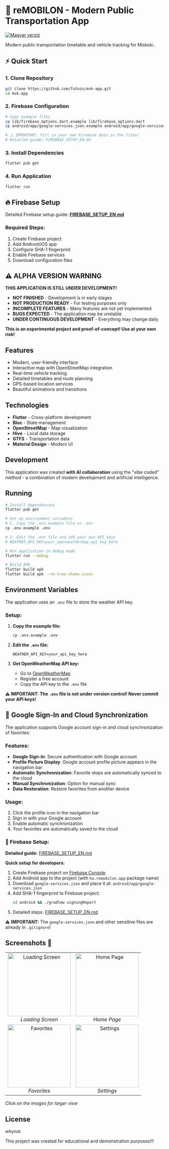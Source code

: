 # 🚌 reMOBILON - Modern Public Transportation App

[![Magyar verzió](https://img.shields.io/badge/📖_Magyar_verzió-green?style=for-the-badge&logo=readme&logoColor=white)](README.md)

Modern public transportation timetable and vehicle tracking for Miskolc.

## ⚡ Quick Start

### 1. Clone Repository
```bash
git clone https://github.com/futozs/mvk-app.git
cd mvk-app
```

### 2. Firebase Configuration
```bash
# Copy example files
cp lib/firebase_options.dart.example lib/firebase_options.dart
cp android/app/google-services.json.example android/app/google-services.json

# ⚠️ IMPORTANT: Fill in your own Firebase data in the files!
# Detailed guide: FIREBASE_SETUP_EN.md
```

### 3. Install Dependencies
```bash
flutter pub get
```

### 4. Run Application
```bash
flutter run
```

## 🔥 Firebase Setup

Detailed Firebase setup guide: **[FIREBASE_SETUP_EN.md](FIREBASE_SETUP_EN.md)**

### Required Steps:
1. Create Firebase project
2. Add Android/iOS app
3. Configure SHA-1 fingerprint
4. Enable Firebase services
5. Download configuration files

## ⚠️ ALPHA VERSION WARNING

**THIS APPLICATION IS STILL UNDER DEVELOPMENT!**

- **NOT FINISHED** - Development is in early stages
- **NOT PRODUCTION READY** - For testing purposes only
- **INCOMPLETE FEATURES** - Many features are not yet implemented
- **BUGS EXPECTED** - The application may be unstable
- **UNDER CONTINUOUS DEVELOPMENT** - Everything may change daily

**This is an experimental project and proof-of-concept! Use at your own risk!**

## Features

- Modern, user-friendly interface
- Interactive map with OpenStreetMap integration
- Real-time vehicle tracking
- Detailed timetables and route planning
- GPS-based location services
- Beautiful animations and transitions

## Technologies

- **Flutter** - Cross-platform development
- **Bloc** - State management
- **OpenStreetMap** - Map visualization
- **Hive** - Local data storage
- **GTFS** - Transportation data
- **Material Design** - Modern UI

## Development

This application was created **with AI collaboration** using the "vibe coded" method - a combination of modern development and artificial intelligence.

## Running

```bash
# Install dependencies
flutter pub get

# Set up environment variables
# 1. Copy the .env.example file as .env
cp .env.example .env

# 2. Edit the .env file and add your own API keys
# WEATHER_API_KEY=your_openweathermap_api_key_here

# Run application in debug mode
flutter run --debug

# Build APK
flutter build apk
flutter build apk --no-tree-shake-icons
```

## Environment Variables

The application uses an `.env` file to store the weather API key.

### Setup:

1. **Copy the example file:**
   ```bash
   cp .env.example .env
   ```

2. **Edit the `.env` file:**
   ```env
   WEATHER_API_KEY=your_api_key_here
   ```

3. **Get OpenWeatherMap API key:**
   - Go to [OpenWeatherMap](https://openweathermap.org/api)
   - Register a free account
   - Copy the API key to the `.env` file

**⚠️ IMPORTANT: The `.env` file is not under version control! Never commit your API keys!**

## 🔐 Google Sign-In and Cloud Synchronization

The application supports Google account sign-in and cloud synchronization of favorites:

### Features:
- **Google Sign-In**: Secure authentication with Google account
- **Profile Picture Display**: Google account profile picture appears in the navigation bar
- **Automatic Synchronization**: Favorite stops are automatically synced to the cloud
- **Manual Synchronization**: Option for manual sync
- **Data Restoration**: Restore favorites from another device

### Usage:
1. Click the profile icon in the navigation bar
2. Sign in with your Google account
3. Enable automatic synchronization
4. Your favorites are automatically saved to the cloud

### 🔧 Firebase Setup:
**Detailed guide:** [FIREBASE_SETUP_EN.md](FIREBASE_SETUP_EN.md)

**Quick setup for developers:**
1. Create Firebase project on [Firebase Console](https://console.firebase.google.com/)
2. Add Android app to the project (with `hu.remobilon.app` package name)
3. Download `google-services.json` and place it at: `android/app/google-services.json`
4. Add SHA-1 fingerprint to Firebase project:
   ```bash
   cd android && ./gradlew signingReport
   ```
5. Detailed steps: [FIREBASE_SETUP_EN.md](FIREBASE_SETUP_EN.md)

⚠️ **IMPORTANT:** The `google-services.json` and other sensitive files are already in `.gitignore`!

## Screenshots 📱

<div align="center">
  <table>
    <tr>
      <td align="center">
        <a href="https://cdn.futozsombor.hu/u/BIfWO9.jpg">
          <img src="https://cdn.futozsombor.hu/u/BIfWO9.jpg" width="200" alt="Loading Screen">
        </a>
        <br>
        <em>Loading Screen</em>
      </td>
      <td align="center">
        <a href="https://cdn.futozsombor.hu/u/jl4COt.jpg">
          <img src="https://cdn.futozsombor.hu/u/jl4COt.jpg" width="200" alt="Home Page">
        </a>
        <br>
        <em>Home Page</em>
      </td>
    </tr>
    <tr>
      <td align="center">
        <a href="https://cdn.futozsombor.hu/u/qbYJYl.jpg">
          <img src="https://cdn.futozsombor.hu/u/qbYJYl.jpg" width="200" alt="Favorites">
        </a>
        <br>
        <em>Favorites</em>
      </td>
      <td align="center">
        <a href="https://cdn.futozsombor.hu/u/kgmEVD.jpg">
          <img src="https://cdn.futozsombor.hu/u/kgmEVD.jpg" width="200" alt="Settings">
        </a>
        <br>
        <em>Settings</em>
      </td>
    </tr>
  </table>
</div>

*Click on the images for larger view*

## License
whynot

This project was created for educational and demonstration purposes!!!
